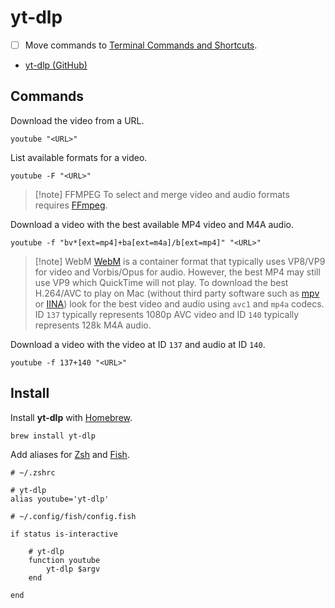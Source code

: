 # yt-dlp

- [ ] Move commands to [Terminal Commands and Shortcuts](Terminal%20Commands%20and%20Shortcuts.md).

- [yt-dlp (GitHub)](https://github.com/yt-dlp/yt-dlp)

## Commands

Download the video from a URL.

```shell
youtube "<URL>"
```

List available formats for a video.

```shell
youtube -F "<URL>"
```

> [!note] FFMPEG
> To select and merge video and audio formats requires [FFmpeg](FFmpeg.md).

Download a video with the best available MP4 video and M4A audio.

```shell
youtube -f "bv*[ext=mp4]+ba[ext=m4a]/b[ext=mp4]" "<URL>"
```

> [!note] WebM
> [WebM](https://www.webmproject.org) is a container format that typically uses VP8/VP9 for video and Vorbis/Opus for audio. However, the best MP4 may still use VP9 which QuickTime will not play. To download the best H.264/AVC to play on Mac (without third party software such as [mpv](mpv.md) or [IINA](https://iina.io)) look for the best video and audio using `avc1` and `mp4a` codecs. ID `137` typically represents 1080p AVC video and ID `140` typically represents 128k M4A audio.

Download a video with the video at ID `137` and audio at ID `140`.

```shell
youtube -f 137+140 "<URL>"
```

## Install

Install **yt-dlp** with [Homebrew](Homebrew.md).

```shell
brew install yt-dlp
```

Add aliases for [Zsh](Zsh.md) and [Fish](Fish.md).

```shell
# ~/.zshrc

# yt-dlp
alias youtube='yt-dlp'
```

```shell
# ~/.config/fish/config.fish

if status is-interactive

    # yt-dlp
    function youtube
        yt-dlp $argv
    end

end
```
